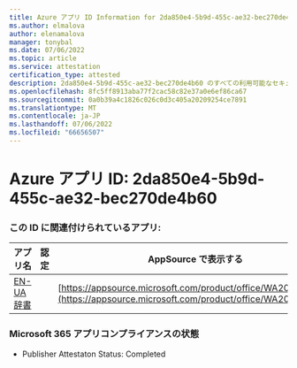 ```yaml
---
title: Azure アプリ ID Information for 2da850e4-5b9d-455c-ae32-bec270de4b60
ms.author: elmalova
author: elenamalova
manager: tonybal
ms.date: 07/06/2022
ms.topic: article
ms.service: attestation
certification_type: attested
description: 2da850e4-5b9d-455c-ae32-bec270de4b60 のすべての利用可能なセキュリティとコンプライアンス情報。
ms.openlocfilehash: 8fc5ff8913aba77f2cac58c82e37a0e6ef86ca67
ms.sourcegitcommit: 0a0b39a4c1826c026c0d3c405a20209254ce7891
ms.translationtype: MT
ms.contentlocale: ja-JP
ms.lasthandoff: 07/06/2022
ms.locfileid: "66656507"
---
```

# <a name="azure-app-id-2da850e4-5b9d-455c-ae32-bec270de4b60"></a>Azure アプリ ID: 2da850e4-5b9d-455c-ae32-bec270de4b60


### <a name="apps-associated-with-this-id"></a>この ID に関連付けられているアプリ:
| **アプリ名** | **認定** | **AppSource で表示する** |
|--------------|---------------|-----------------------|
| [EN-UA 辞書](../forward/WA200004310.md) |  | [https://appsource.microsoft.com/product/office/WA200004310](https://appsource.microsoft.com/product/office/WA200004310) |

### <a name="microsoft-365-app-compliance-status"></a>Microsoft 365 アプリコンプライアンスの状態
- Publisher Attestaton Status: Completed
